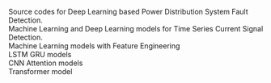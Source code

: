 Source codes for Deep Learning based Power Distribution System Fault Detection.  
Machine Learning and Deep Learning models for Time Series Current Signal Detection.  
Machine Learning models with Feature Engineering  
LSTM GRU models  
CNN Attention models  
Transformer model

